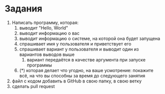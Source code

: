 # Задания

1. Написать программу, которая:
    1. выводит "Hello, World"
    1. выводит информацию о вас
    1. выводит информацию о системе, на которой она будет запущена
    1. спрашивает имя у пользователя и приветствует его
    1. спрашивает вариант у пользователя и выводит один из вариантов выводов выше
        1. вариант передаётся в качестве аргумента при запуске программы
    1. (*) которая делает что угодно, на ваше усмотрение: покажите всё, на что вы способны за время до следующего занятия
1. файл с кодом добавить в GitHub в свою папку, в свою ветку
1. сделать pull request
